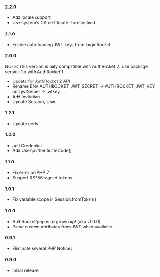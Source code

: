 #### 2.2.0

- Add locale support
- Use system's CA certificate store instead

#### 2.1.0

- Enable auto-loading JWT keys from LoginRocket

#### 2.0.0

NOTE: This version is only compatible with AuthRocket 2. Use package version 1.x with AuthRocket 1.

- Update for AuthRocket 2 API
- Rename ENV AUTHROCKET_JWT_SECRET -> AUTHROCKET_JWT_KEY and jwtSecret -> jwtKey
- Add Invitation
- Update Session, User

#### 1.2.1

- Update certs

#### 1.2.0

- add Credential
- Add User\authenticateCode()

#### 1.1.0

- Fix error on PHP 7
- Support RS256 signed tokens

#### 1.0.1

- Fix variable scope in Session\fromToken()

#### 1.0.0

- AuthRocket/php is all grown up! (aka v1.0.0)
- Parse custom attributes from JWT when available

#### 0.9.1

- Eliminate several PHP Notices

#### 0.9.0

- Initial release
